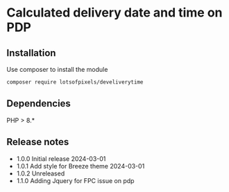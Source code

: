 # Calculated delivery date and time on PDP

## Installation

Use composer to install the module

```bash
composer require lotsofpixels/develiverytime
```

## Dependencies

PHP > 8.*

## Release notes

- 1.0.0  Initial release 2024-03-01
- 1.0.1  Add style for Breeze theme 2024-03-01
- 1.0.2 Unreleased
- 1.1.0  Adding Jquery for FPC issue on pdp

